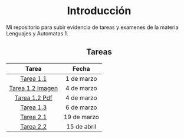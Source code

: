 <div align="center">
  
# Introducción

</div>

Mi repositorio para subir evidencia de tareas y examenes de la materia Lenguajes y Automatas 1. 


<div align="center">

## Tareas

| Tarea         | Fecha      |
| :-----------: | :--------: |
| [Tarea 1.1](https://github.com/Hansel2731/Lenguajes-y-Automatas/blob/master/Tareas%20U1/T1U1_Cuadro%20Comparativo.pdf)     | 1 de marzo |
| [Tarea 1.2 Imagen](https://github.com/Hansel2731/Lenguajes-y-Automatas/blob/master/Tareas%20U1/T2U1_Mapa%20Conceptual.jpg)     | 4 de marzo |
| [Tarea 1.2 Pdf](https://github.com/Hansel2731/Lenguajes-y-Automatas/blob/master/Tareas%20U1/T2U1_Mapa%20Conceptual.pdf)     | 4 de marzo |
| [Tarea 1.3](https://github.com/Hansel2731/Lenguajes-y-Automatas/blob/master/Tareas%20U1/T3U1_Linea%20Del%20Tiempo.pdf)     | 6 de marzo |
| [Tarea 2.1](https://github.com/Hansel2731/Lenguajes-y-Automatas/blob/603dbd422e14eec2f36d2efafef2beffcbbc788e/Tareas%20U2/T1U2_Investigaci%C3%B3n.pdf)     | 19 de marzo |
| [Tarea 2.2](https://github.com/Hansel2731/Lenguajes-y-Automatas/blob/master/Tareas%20U1/T3U1_Linea%20Del%20Tiempo.pdf)     | 15 de abril |

</div>

